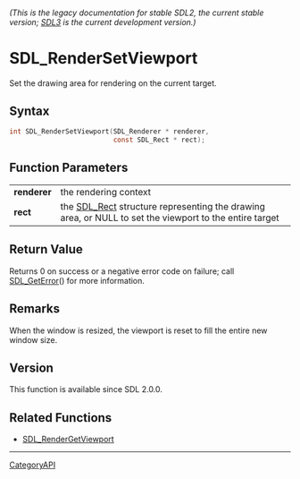 ###### (This is the legacy documentation for stable SDL2, the current stable version; [SDL3](https://wiki.libsdl.org/SDL3/) is the current development version.)
# SDL_RenderSetViewport

Set the drawing area for rendering on the current target.

## Syntax

```c
int SDL_RenderSetViewport(SDL_Renderer * renderer,
                          const SDL_Rect * rect);

```

## Function Parameters

|                  |                                                                                                                    |
| ---------------- | ------------------------------------------------------------------------------------------------------------------ |
| **renderer**     | the rendering context                                                                                              |
| **rect**         | the [SDL_Rect](SDL_Rect) structure representing the drawing area, or NULL to set the viewport to the entire target |

## Return Value

Returns 0 on success or a negative error code on failure; call
[SDL_GetError](SDL_GetError)() for more information.

## Remarks

When the window is resized, the viewport is reset to fill the entire new
window size.

## Version

This function is available since SDL 2.0.0.

## Related Functions

* [SDL_RenderGetViewport](SDL_RenderGetViewport)

----
[CategoryAPI](CategoryAPI)

